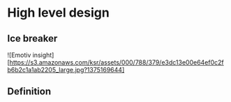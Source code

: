 # High level design

## Ice breaker

![Emotiv insight][https://s3.amazonaws.com/ksr/assets/000/788/379/e3dc13e00e64ef0c2fb6b2c1a1ab2205_large.jpg?1375169644]

## Definition

